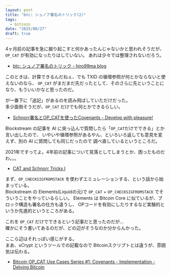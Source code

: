 ```yaml
---
layout: post
title: "btc: シュノア署名のトリック(2)"
tags:
  - bitcoin
date: "2025/08/27"
draft: true
---
```


4ヶ月前の記事を急に掘り起こすと何かあったんじゃないかと思われそうだが、`OP_CAT` が有効になったりはしていない。
あれは少々では整理されないだろう。

* [btc: シュノア署名のトリック - hiro99ma blog](https://blog.hirokuma.work/2025/04/20250428-btc.html)

このときは、計算できるんだねぇ、でも TXID の循環参照が何とかならないと使えないのなら、
`OP_CAT` がまだまだ先だったとして、そのさらに先ということになり、もういいかなと思ったのだ。

が一番下に「追記」があるのを読み飛ばしていただけだった。  
多少面倒そうだが、`OP_CAT` だけでも何とかできるらしい。

* [Schnorr署名とOP_CATを使ったCovenants - Develop with pleasure!](https://techmedia-think.hatenablog.com/entry/2021/07/20/213922)

Blockstream の記事を AI に突っ込んで質問したら「`OP_CAT`だけでできる」とか言い出したので、
いやいや循環参照があるやん、といろいろ返しても意見を変えず、別の AI に質問しても同じだったので
調べ直しているというところだ。

2021年ですってよ。4年前の記事について見落としてしまうとか、困ったものだわ。。。

* [CAT and Schnorr Tricks I](https://blog.blockstream.com/cat-and-schnorr-tricks-i/)

まず、`OP_CHECKSIGFROMSTACK` を使わずエミュレーションする、という話から始まっている。  
Blockstream の Elements(Liquidの元)で `OP_CAT` + `OP_CHECKSIGFROMSTACK` でそういうことをやっているらしい。
Elements は Bitcoin Core に似ているが、ブロック構造も署名の仕方も違うし、
OPコードを有効にしたりするなど実験的というか先進的というところがある。

これを `OP_CAT` だけでできるという記事だと思ったのだが...  
確かにそう書いてあるのだが、どの辺がそうなのか分からんかった。

ここら辺はそれっぽい感じがする。  
まあ、sCrypt というツールでの記載なので Bitcoinスクリプトとは違うが、雰囲気は伝わる。

* [Bitcoin OP_CAT Use Cases Series #1: Covenants - Implementation - Delving Bitcoin](https://delvingbitcoin.org/t/bitcoin-op-cat-use-cases-series-1-covenants/990)
